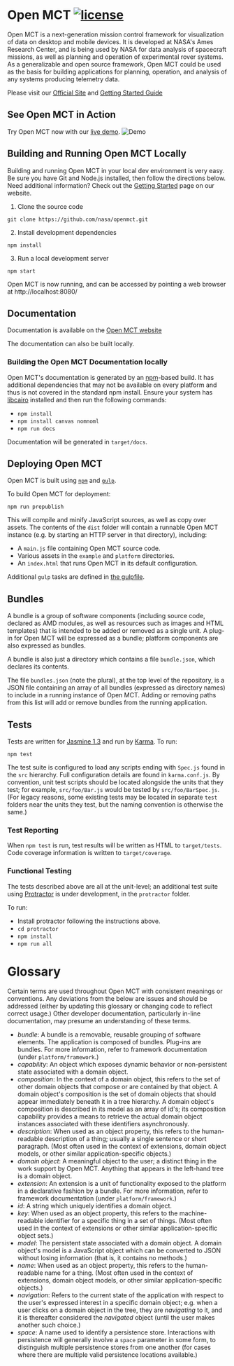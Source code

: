 # Open MCT [![license](https://img.shields.io/badge/license-Apache%202.0-blue.svg)](http://www.apache.org/licenses/LICENSE-2.0)

Open MCT is a next-generation mission control framework for visualization of data on desktop and mobile devices. It is developed at NASA's Ames Research Center, and is being used by NASA for data analysis of spacecraft missions, as well as planning and operation of experimental rover systems. As a generalizable and open source framework, Open MCT could be used as the basis for building applications for planning, operation, and analysis of any systems producing telemetry data.

Please visit our [Official Site](https://nasa.github.io/openmct/) and [Getting Started Guide](https://nasa.github.io/openmct/getting-started/)

## See Open MCT in Action

Try Open MCT now with our [live demo](https://openmct-demo.herokuapp.com/).
![Demo](https://nasa.github.io/openmct/static/res/images/Open-MCT.Browse.Layout.Mars-Weather-1.jpg)

## Building and Running Open MCT Locally

Building and running Open MCT in your local dev environment is very easy. Be sure you have Git and Node.js installed, then follow the directions below. Need additional information? Check out the [Getting Started](https://nasa.github.io/openmct/getting-started/) page on our website.

1. Clone the source code

 `git clone https://github.com/nasa/openmct.git`

2. Install development dependencies

 `npm install`

3. Run a local development server

 `npm start`

Open MCT is now running, and can be accessed by pointing a web browser at http://localhost:8080/

## Documentation

Documentation is available on the [Open MCT website](https://nasa.github.io/openmct/documentation/)

The documentation can also be built locally.

### Building the Open MCT Documentation locally
Open MCT's documentation is generated by an
[npm](https://www.npmjs.com/)-based build.  It has additional dependencies that
may not be available on every platform and thus is not covered in the standard
npm install.  Ensure your system has [libcairo](http://cairographics.org/)
installed and then run the following commands:

* `npm install`
* `npm install canvas nomnoml`
* `npm run docs`

Documentation will be generated in `target/docs`.

## Deploying Open MCT

Open MCT is built using [`npm`](http://npmjs.com/)
and [`gulp`](http://gulpjs.com/).

To build Open MCT for deployment:

`npm run prepublish`

This will compile and minify JavaScript sources, as well as copy over assets.
The contents of the `dist` folder will contain a runnable Open MCT
instance (e.g. by starting an HTTP server in that directory), including:

* A `main.js` file containing Open MCT source code.
* Various assets in the `example` and `platform` directories.
* An `index.html` that runs Open MCT in its default configuration.

Additional `gulp` tasks are defined in [the gulpfile](gulpfile.js).

## Bundles

A bundle is a group of software components (including source code, declared
as AMD modules, as well as resources such as images and HTML templates)
that is intended to be added or removed as a single unit. A plug-in for
Open MCT will be expressed as a bundle; platform components are also
expressed as bundles.

A bundle is also just a directory which contains a file `bundle.json`,
which declares its contents.

The file `bundles.json` (note the plural), at the top level of the
repository, is a JSON file containing an array of all bundles (expressed as
directory names) to include in a running instance of Open MCT. Adding or
removing paths from this list will add or remove bundles from the running
application.

## Tests

Tests are written for [Jasmine 1.3](http://jasmine.github.io/1.3/introduction.html)
and run by [Karma](http://karma-runner.github.io). To run:

`npm test`

The test suite is configured to load any scripts ending with `Spec.js` found
in the `src` hierarchy. Full configuration details are found in
`karma.conf.js`. By convention, unit test scripts should be located
alongside the units that they test; for example, `src/foo/Bar.js` would be
tested by `src/foo/BarSpec.js`. (For legacy reasons, some existing tests may
be located in separate `test` folders near the units they test, but the
naming convention is otherwise the same.)

### Test Reporting

When `npm test` is run, test results will be written as HTML to
`target/tests`. Code coverage information is written to `target/coverage`.


### Functional Testing

The tests described above are all at the unit-level; an additional
test suite using [Protractor](https://angular.github.io/protractor/)
is under development, in the `protractor` folder.

To run:

* Install protractor following the instructions above.
* `cd protractor`
* `npm install`
* `npm run all`

# Glossary

Certain terms are used throughout Open MCT with consistent meanings
or conventions. Any deviations from the below are issues and should be
addressed (either by updating this glossary or changing code to reflect
correct usage.) Other developer documentation, particularly in-line
documentation, may presume an understanding of these terms.

* _bundle_: A bundle is a removable, reusable grouping of software elements.
  The application is composed of bundles. Plug-ins are bundles. For more
  information, refer to framework documentation (under `platform/framework`.)
* _capability_: An object which exposes dynamic behavior or non-persistent
  state associated with a domain object.
* _composition_: In the context of a domain object, this refers to the set of
  other domain objects that compose or are contained by that object. A domain
  object's composition is the set of domain objects that should appear
  immediately beneath it in a tree hierarchy. A domain object's composition is
  described in its model as an array of id's; its composition capability
  provides a means to retrieve the actual domain object instances associated
  with these identifiers asynchronously.
* _description_: When used as an object property, this refers to the human-readable
  description of a thing; usually a single sentence or short paragraph.
  (Most often used in the context of extensions, domain
  object models, or other similar application-specific objects.)
* _domain object_: A meaningful object to the user; a distinct thing in
  the work support by Open MCT. Anything that appears in the left-hand
  tree is a domain object.
* _extension_: An extension is a unit of functionality exposed to the
  platform in a declarative fashion by a bundle. For more
  information, refer to framework documentation (under `platform/framework`.)
* _id_: A string which uniquely identifies a domain object.
* _key_: When used as an object property, this refers to the machine-readable
  identifier for a specific thing in a set of things. (Most often used in the
  context of extensions or other similar application-specific object sets.)
* _model_: The persistent state associated with a domain object. A domain
  object's model is a JavaScript object which can be converted to JSON
  without losing information (that is, it contains no methods.)
* _name_: When used as an object property, this refers to the human-readable
  name for a thing. (Most often used in the context of extensions, domain
  object models, or other similar application-specific objects.)
* _navigation_: Refers to the current state of the application with respect
  to the user's expressed interest in a specific domain object; e.g. when
  a user clicks on a domain object in the tree, they are _navigating_ to
  it, and it is thereafter considered the _navigated_ object (until the
  user makes another such choice.)
* _space_: A name used to identify a persistence store. Interactions with
  persistence will generally involve a `space` parameter in some form, to
  distinguish multiple persistence stores from one another (for cases
  where there are multiple valid persistence locations available.)
